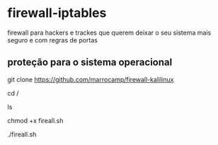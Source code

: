 
# firewall-iptables
firewall para hackers e trackes que querem deixar o seu sistema mais seguro e com regras de portas 

proteção para o sistema operacional 
-------------------------------------
  git clone https://github.com/marrocamp/firewall-kalilinux
  
  cd /
  
  ls 
  
  chmod +x fireall.sh
 
 ./fireall.sh
  
 
  


